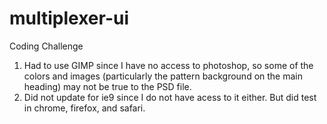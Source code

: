 multiplexer-ui
==============

Coding Challenge

1. Had to use GIMP since I have no access to photoshop, so some of the
   colors and images (particularly the pattern background on the main
heading) may not be true to the PSD file.
2. Did not update for ie9 since I do not have acess to it either. But
   did test in chrome, firefox, and safari.


